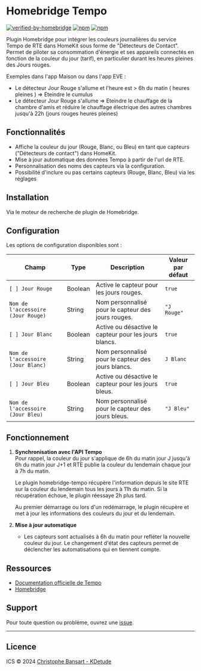 # Homebridge Tempo

[![verified-by-homebridge](https://badgen.net/badge/homebridge/verified/purple)](https://github.com/homebridge/homebridge/wiki/Verified-Plugins)
[![npm](https://img.shields.io/npm/v/homebridge-tempo)](https://www.npmjs.com/package/homebridge-tempo)
[![npm](https://img.shields.io/npm/dt/homebridge-tempo)](https://www.npmjs.com/package/homebridge-tempo)

Plugin Homebridge pour intégrer les couleurs journalières du service Tempo de RTE dans HomeKit sous forme de "Détecteurs de Contact". Permet de piloter sa consommation d'énergie et ses appareils connectés en fonction de la couleur du jour (tarif), en particulier durant les heures pleines des Jours rouges.

Exemples dans l'app Maison ou dans l'app EVE :

- Le détecteur Jour Rouge s'allume et l'heure est > 6h du matin ( heures pleines ) => Eteindre le cumulus
- Le détecteur Jour Rouge s'allume => Eteindre le chauffage de la chambre d'amis et réduire le chauffage électrique des autres chambres jusqu'à 22h (jours rouges heures pleines)

## Fonctionnalités

- Affiche la couleur du jour (Rouge, Blanc, ou Bleu) en tant que capteurs ("Détecteurs de contact") dans HomeKit.
- Mise à jour automatique des données Tempo à partir de l'url de RTE.
- Personnalisation des noms des capteurs via la configuration.
- Possibilité d'inclure ou pas certains capteurs (Rouge, Blanc, Bleu) via les réglages

## Installation

Via le moteur de recherche de plugin de Homebridge.

## Configuration

Les options de configuration disponibles sont :

| Champ                              | Type    | Description                                           | Valeur par défaut |
| ---------------------------------- | ------- | ----------------------------------------------------- | ----------------- |
| `[ ] Jour Rouge`                   | Boolean | Active le capteur pour les jours rouges.              | `true`            |
| `Nom de l'accessoire (Jour Rouge)` | String  | Nom personnalisé pour le capteur des jours rouges.    | `"J Rouge"`       |
| `[ ] Jour Blanc`                   | Boolean | Active ou désactive le capteur pour les jours blancs. | `true`            |
| `Nom de l'accessoire (Jour Blanc)` | String  | Nom personnalisé pour le capteur des jours blancs.    | `J Blanc`         |
| `[ ] Jour Bleu`                    | Boolean | Active ou désactive le capteur pour les jours bleus.  | `true`            |
| `Nom de l'accessoire (Jour Bleu)`  | String  | Nom personnalisé pour le capteur des jours bleus.     | `"J Bleu"`        |

## Fonctionnement

1. **Synchronisation avec l'API Tempo**  
   Pour rappel, la couleur du jour s'applique de 6h du matin jour J jusqu'à 6h du matin jour J+1 et RTE publie la couleur du lendemain chaque jour à 7h du matin.

   Le plugin homebridge-tempo récupère l'information depuis le site RTE sur la couleur du lendemain tous les jours à 11h du matin. Si la récupération échoue, le plugin réessaye 2h plus tard.

   Au premier démarrage ou lors d'un redémarrage, le plugin récupère et met à jour les informations des couleurs du jour et du lendemain.

2. **Mise à jour automatique**

   - Les capteurs sont actualisés à 6h du matin pour refléter la nouvelle couleur du jour. Le changement d'état des capteurs permet de déclencher les automatisations qui en tiennent compte.

## Ressources

- [Documentation officielle de Tempo](https://www.services-rte.com/)
- [Homebridge](https://homebridge.io/)

## Support

Pour toute question ou problème, ouvrez une [issue](https://github.com/chrisbansart/homebridge-tempo/issues).

---

## Licence

ICS © 2024 [Christophe Bansart - KDetude](https://github.com/chrisbansart)
